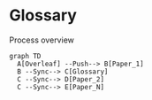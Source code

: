 # Glossary

Process overview

```mermaid
graph TD
  A[Overleaf] --Push--> B[Paper_1]
  B --Sync--> C[Glossary]
  C --Sync--> D[Paper_2]
  C --Sync--> E[Paper_N]
```
